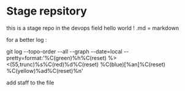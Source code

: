 # Stage repsitory



this is a stage repo in the devops field
hello world ! 
.md = markdown

for a better log : 

git log --topo-order --all --graph --date=local --pretty=format:'%C(green)%h%C(reset) %><(55,trunc)%s%C(red)%d%C(reset) %C(blue)[%an]%C(reset) %C(yellow)%ad%C(reset)%n'

add staff to the file
